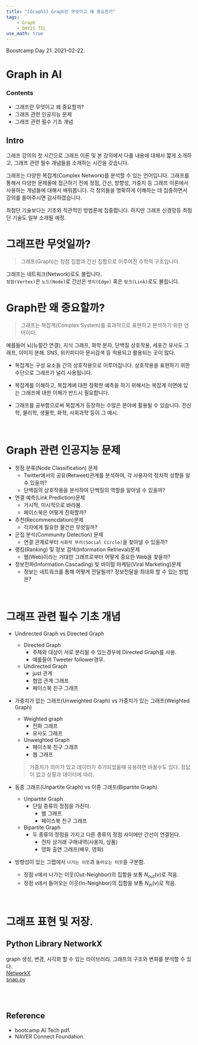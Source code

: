 ```yaml
---
title: "[Graph1] Graph란 무엇이고 왜 중요한가"
tags:
    - Graph
    - DAY21 TIL
use_math: true
---
```


Boostcamp Day 21. 2021-02-22.


# Graph in AI

### Contents
- 그래프란 무엇이고 왜 중요할까?
- 그래프 관련 인공지능 문제
- 그래프 관련 필수 기초 개념

## Intro
그래프 강의의 첫 시간으로 그래프 이론 및 본 강의에서 다룰 내용에 대해서 짧게 소개하고, 그래프 관련 필수 개념들을 소개하는 시간을 갖습니다.

그래프는 다양한 복잡계(Complex Network)를 분석할 수 있는 언어입니다. 그래프를 통해서 다양한 문제들에 접근하기 전에 정점, 간선, 방향성, 가중치 등 그래프 이론에서 사용하는 개념들에 대해서 배워봅니다. 각 정의들을 명확하게 이해하는 데 집중하면서 강의를 들어주시면 감사하겠습니다. 

최첨단 기술보다는 기초와 직관적인 방법론에 집중합니다. 하지만 그래프 신경망등 최첨단 기술도 일부 소개될 예정.

# 그래프란 무엇일까?
> 그래프(Graph)는 정점 집합과 간선 집합으로 이루어진 수학적 구조입니다.  
 

그래프는 네트워크(Network)로도 불립니다.  
`정점(Vertex)`은 `노드(Node)`로 간선은 `엣지(Edge)` 혹은 `링크(Link)`로도 불립니다.


# Graph란 왜 중요할까?
> 그래프는 복잡계(Complex System)를 효과적으로 표현하고 분석하기 위한 언어이다.

예를들어 뇌(뉴럴간 연결), 지식 그래프, 화학 분자, 단백질 상호작용, 세포간 유사도 그래프, 이미지 분해. SNS, 위키피디아 문서검색 등 적용되고 활용되는 곳이 많다.

- 복잡계는 구성 요소들 간의 상호작용으로 이루어집니다. 상호작용을 표현하기 위한 수단으로 그래프가 널리 사용됩니다.

- 복잡계를 이해하고, 복잡계에 대한 정확한 예측을 하기 위해서는 복잡계 이면에 있는 그래프에 대한 이해가 반드시 필요합니다.

- 그래프를 공부함으로써 복잡계가 등장하는 수많은 분야에 활용될 수 있습니다. 전산학, 물리학, 생물학, 화학, 사회과학 등이 그 예시.

<br>
  
# Graph 관련 인공지능 문제
- 정점 분류(Node Classification) 문제
    - Twitter에서의 공유(Retweet)관계를 분석하여, 각 사용자의 정치적 성향을 알 수 있을까?
    - 단백질의 상호작용을 분석하여 단백질의 역할을 알아낼 수 있을까?
- 연결 예측(Link Prediction)문제
    - 거시적, 미시적으로 바라봄.
    - 페이스북은 어떻게 진화할까?
- 추천(Recommencdation)문제
    - 각자에게 필요한 물건은 무엇일까?
- 군집 분석(Community Detection) 문제
    - 연결 관계로부터 `사회적 무리(Social Circle)`을 찾아낼 수 있을까?
- 랭킹(Ranking) 및 정보 검색(Information Retrieval)문제
    - 웹(Web)이라는 거대한 그래프로부터 어떻게 중요한 Web을 찾을까?
- 정보전파(Information Cascading) 빛 바이럴 마케팅(Viral Marketing)문제
    - 정보는 네트워크를 통해 어떻게 전달될까? 정보전달을 최대화 할 수 있는 방법은?


<br>

# 그래프 관련 필수 기초 개념
- Undirected Graph vs Directed Graph
    - Directed Graph
        - 주체와 대상이 서로 분리될 수 있는경우에 Directed Graph를 사용.
        - 예를들어 Tweeter follower경우.
    - Undirected Graph
        - just 관계
        - 협업 관계 그래프
        - 페이스북 친구 그래프

- 가중치가 없는 그래프(Unweighted Graph) vs 가중치가 있는 그래프(Weighted Graph)
    - Weighted graph
        - 전화 그래프
        - 유사도 그래프
    - Unweighted Graph
        - 페이스북 친구 그래프
        - 웹 그래프
    > 가중치가 의미가 있고 데이터가 추가되었을때 유용하면 바꿀수도 있다. 정답이 없고 상황과 데이터에 따라.

- 동종 그래프(Unpartite Graph) vs 이종 그래프(Bipartite Graph)
    - Unpartite Graph
        - 단일 종류의 정점을 가진다.
            - 웹 그래프
            - 페이스북 친구 그래프
    - Bipartite Graph
        - 두 종류의 정점을 가지고 다른 종류의 정점 사이에만 간선이 연결된다.
            - 전자 상거래 구매내역(사용자, 상품)
            - 영화 출연 그래프(배우, 영화)

- 방향성이 있는 그랩에서 `나가는 이웃`과 `들어오는 이웃`을 구분함.
    - 정점 $v$에서 나가는 이웃(Out-Neighbor)의 집함을 보통 $N_{out}(v)$로 적음.
    - 정점 $v$에서 들어오는 이웃(In-Neighbor)의 집함을 보통 $N_{in}(v)$로 적음.

<br>

# 그래프 표현 및 저장.
## Python Library NetworkX 
graph 생성, 변경, 시각화 할 수 있는 라이브러리. 그래프의 구조와 변화를 분석할 수 있다.  
[NetworkX](https://network.org/documentation/stable/index.html)  
[snap.py](https://snap.stanford.edu/snappy/)



<br><br>

## Reference

- bootcamp AI Tech pdf.
- NAVER Connect Foundation.

